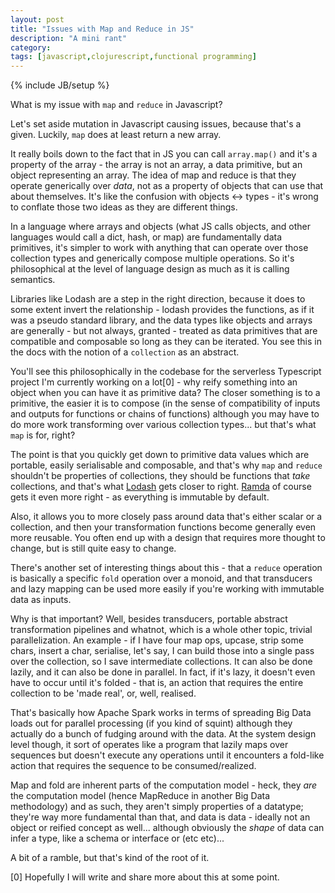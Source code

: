 ```yaml
---
layout: post
title: "Issues with Map and Reduce in JS"
description: "A mini rant"
category:
tags: [javascript,clojurescript,functional programming]
---
```

{% include JB/setup %}

What is my issue with `map` and `reduce` in Javascript?

Let's set aside mutation in Javascript causing issues, because that's a given. Luckily, `map` does at least return a new array.

It really boils down to the fact that in JS you can call `array.map()` and it's a property of the array - the array is not an array, a data primitive, but an object representing an array. The idea of map and reduce is that they operate generically over _data_, not as a property of objects that can use that about themselves. It's like the confusion with objects <-> types - it's wrong to conflate those two ideas as they are different things.

In a language where arrays and objects (what JS calls objects, and other languages would call a dict, hash, or map) are fundamentally data primitives, it's simpler to work with anything that can operate over those collection types and generically compose multiple operations. So it's philosophical at the level of language design as much as it is calling semantics.

Libraries like Lodash are a step in the right direction, because it does to some extent invert the relationship - lodash provides the functions, as if it was a pseudo standard library, and the data types like objects and arrays are generally - but not always, granted - treated as data primitives that are compatible and composable so long as they can be iterated. You see this in the docs with the notion of a `collection` as an abstract.

You'll see this philosophically in the codebase for the serverless Typescript project I'm currently working on a lot[0] - why reify something into an object when you can have it as primitive data? The closer something is to a primitive, the easier it is to compose (in the sense of compatibility of inputs and outputs for functions or chains of functions) although you may have to do more work transforming over various collection types... but that's what `map` is for, right?

The point is that you quickly get down to primitive data values which are portable, easily serialisable and composable, and that's why `map` and `reduce` shouldn't be properties of collections, they should be functions that _take_ collections, and that's what [Lodash](https://lodash.com/) gets closer to right. [Ramda](https://ramdajs.com/) of course gets it even more right - as everything is immutable by default.

Also, it allows you to more closely pass around data that's either scalar or a collection, and then your transformation functions become generally even more reusable. You often end up with a design that requires more thought to change, but is still quite easy to change.

There's another set of interesting things about this - that a `reduce` operation is basically a specific `fold` operation over a monoid, and that transducers and lazy mapping can be used more easily if you're working with immutable data as inputs. 

Why is that important? Well, besides transducers, portable abstract transformation pipelines and whatnot, which is a whole other topic, trivial parallelization. An example - if I have four map ops, upcase, strip some chars, insert a char, serialise, let's say, I can build those into a single pass over the collection, so I save intermediate collections. It can also be done lazily, and it can also be done in parallel. In fact, if it's lazy, it doesn't even have to occur until it's folded - that is, an action that requires the entire collection to be 'made real', or, well, realised. 

That's basically how Apache Spark works in terms of spreading Big Data loads out for parallel processing (if you kind of squint) although they actually do a bunch of fudging around with the data. At the system design level though, it sort of operates like a program that lazily maps over sequences but doesn't execute any operations until it encounters a fold-like action that requires the sequence to be consumed/realized. 

Map and fold are inherent parts of the computation model - heck, they _are_ the computation model (hence MapReduce in another Big Data methodology) and as such, they aren't simply properties of a datatype; they're way more fundamental than that, and data is data - ideally not an object or reified concept as well... although obviously the _shape_ of data can infer a type, like a schema or interface or (etc etc)...

A bit of a ramble, but that's kind of the root of it.

[0] Hopefully I will write and share more about this at some point.
